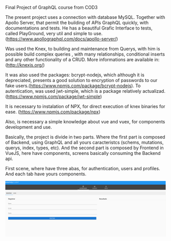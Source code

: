 
Final Project of GraphQL course from COD3

The present project uses a connection with database MySQL. Together with Apollo Server, that permit the building of APIs GraphQL quickly, with documentations and tests. He has a beautiful Grafic Interface to tests, called PlayGround, very util and simple to use. (https://www.apollographql.com/docs/apollo-server/)

Was used the Knex, to building and maintenance from Querys, with him is possible build complex queries , with many relationships, conditional inserts and any other functionality of a CRUD. More informations are available in: (http://knexjs.org/)

It was also used the packages:  bcrypt-nodejs, which although it is depreciated, presents a good solution to encryption of passwords to our fake users.(https://www.npmjs.com/package/bcrypt-nodejs). To autentication, was used jwt-simple, which is a package relatively actualizad. (https://www.npmjs.com/package/jwt-simple)

It is necessary to instalation of NPX, for direct execution of  knex binaries for ease. (https://www.npmjs.com/package/npx)

Also, is necessary a simple knowledge about vue and vuex, for components development and use. 

Basically, the project is divide in two parts. Where the first part is composed of Backend, using GraphQL and all yours caracteristcs (schems, mutations, querys, index, types, etc). And the second part is composed by Frontend in VueJS, here have components, screens basically consuming the Backend api.

First scene, where have three abas, for authentication, users and profiles. And each tab have yours components.

![First scene](imagens/telaInicial.png)
